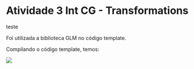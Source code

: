 ﻿# Atividade 3 Int CG - Transformations

teste

Foi utilizada a biblioteca GLM no código template.

Compilando o código template, temos:

![](https://github.com/Tewsma/CG/tree/main/AtividadeIII/turopom/figura1.png")
